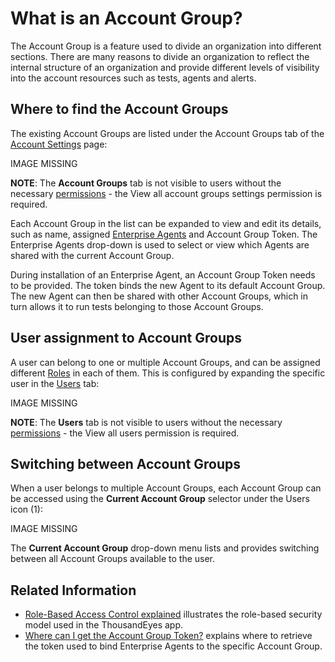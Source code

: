 # What is an Account Group?

The Account Group is a feature used to divide an organization into different sections. There are many reasons to divide an organization to reflect the internal structure of an organization and provide different levels of visibility into the account resources such as tests, agents and alerts.

## Where to find the Account Groups

The existing Account Groups are listed under the Account Groups tab of the [Account Settings](https://app.thousandeyes.com/settings/account/?section=accountgroups) page:

IMAGE MISSING

**NOTE**: The **Account Groups** tab is not visible to users without the necessary [permissions](https://success.thousandeyes.com/PublicArticlePage?articleIdParam=kA0E0000000CmnLKAS_Role-Based-Access-Control-explained) - the View all account groups settings permission is required.

Each Account Group in the list can be expanded to view and edit its details, such as name, assigned [Enterprise Agents](https://success.thousandeyes.com/PublicArticlePage?articleIdParam=kA0E0000000CmnbKAC_What-is-an-Enterprise-Agent?) and Account Group Token. The Enterprise Agents drop-down is used to select or view which Agents are shared with the current Account Group.

During installation of an Enterprise Agent, an Account Group Token needs to be provided. The token binds the new Agent to its default Account Group. The new Agent can then be shared with other Account Groups, which in turn allows it to run tests belonging to those Account Groups.

## User assignment to Account Groups

A user can belong to one or multiple Account Groups, and can be assigned different [Roles](https://success.thousandeyes.com/PublicArticlePage?articleIdParam=kA0E0000000CmnLKAS_Role-Based-Access-Control-explained) in each of them. This is configured by expanding the specific user in the [Users](https://app.thousandeyes.com/settings/account/?section=users) tab:

IMAGE MISSING

**NOTE**: The **Users** tab is not visible to users without the necessary [permissions](https://success.thousandeyes.com/PublicArticlePage?articleIdParam=kA0E0000000CmnLKAS_Role-Based-Access-Control-explained) - the View all users permission is required.

## Switching between Account Groups

When a user belongs to multiple Account Groups, each Account Group can be accessed using the **Current Account Group** selector under the Users icon \(1\):

IMAGE MISSING

The **Current Account Group** drop-down menu lists and provides switching between all Account Groups available to the user.

## Related Information

* [Role-Based Access Control explained](https://success.thousandeyes.com/PublicArticlePage?articleIdParam=kA0E0000000CmnLKAS_Role-Based-Access-Control-explained) illustrates the role-based security model used in the ThousandEyes app.
* [Where can I get the Account Group Token?](https://success.thousandeyes.com/PublicArticlePage?articleIdParam=kA044000000fyjrCAA_Where-can-I-get-the-account-group-token) explains where to retrieve the token used to bind Enterprise Agents to the specific Account Group.

